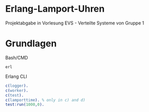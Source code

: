 # Erlang-Lamport-Uhren
Projektabgabe in Vorlesung EVS - Verteilte Systeme von Gruppe 1

# Grundlagen

Bash/CMD
```shell
erl
```

Erlang CLI
```erlang
c(logger).
c(worker).
c(test).
c(lamporttime). % only in c) and d)
test:run(1000,0).
```
